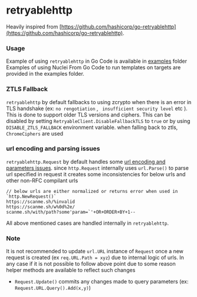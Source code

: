 # retryablehttp

Heavily inspired from [https://github.com/hashicorp/go-retryablehttp](https://github.com/hashicorp/go-retryablehttp).

### Usage

Example of using `retryablehttp` in Go Code is available in [examples](examples/) folder
Examples of using Nuclei From Go Code to run templates on targets are provided in the examples folder.


### ZTLS Fallback

`retryablehttp` by default fallbacks to using zcrypto when there is an error in TLS handshake (ex: `no rengotiation` , ` insufficient security level` etc ). This is done to support older TLS versions and ciphers. This can be disabled by setting `RetryableClient.DisableFallbackTLS` to `true` or by using `DISABLE_ZTLS_FALLBACK` environment variable. when falling back to ztls, `ChromeCiphers` are used



### url encoding and parsing issues

`retryablehttp.Request` by default handles some [url encoding and parameters issues](https://github.com/projectdiscovery/utils/blob/main/url/README.md). since `http.Request` internally uses `url.Parse()` to parse url specified in request it creates some inconsistencies for below urls and other non-RFC compilant urls 

```
// below urls are either normalized or returns error when used in `http.NewRequest()`
https://scanme.sh/%invalid
https://scanme.sh/w%0d%2e/
scanme.sh/with/path?some'param=`'+OR+ORDER+BY+1--
```
All above mentioned cases are handled internally in `retryablehttp`.

### Note
It is not recommended to update `url.URL` instance of `Request` once a new request is created (ex `req.URL.Path = xyz`) due to internal logic of urls.
In any case if it is not possible to follow above point due to some reason helper methods are available to reflect such changes

- `Request.Update()` commits any changes made to query parameters (ex: `Request.URL.Query().Add(x,y)`)
